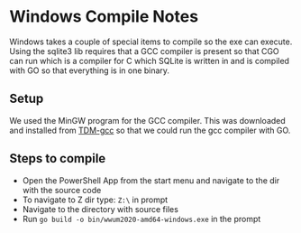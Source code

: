 # Windows Compile Notes

Windows takes a couple of special items to compile so the exe can execute. Using the sqlite3 lib requires that a GCC compiler is present so that CGO can run which is a compiler
for C which SQLite is written in and is compiled with GO so that everything is in one binary.

## Setup

We used the MinGW program for the GCC compiler. This was downloaded and installed from [TDM-gcc](https://jmeubank.github.io/tdm-gcc/) so that we could run the gcc compiler with GO.

## Steps to compile

- Open the PowerShell App from the start menu and navigate to the dir with the source code
- To navigate to Z dir type: `Z:\` in prompt
- Navigate to the directory with source files
- Run `go build -o bin/wwum2020-amd64-windows.exe` in the prompt

